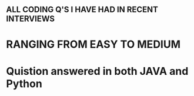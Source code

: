 ## ALL CODING Q'S I HAVE HAD IN RECENT INTERVIEWS ###
# RANGING FROM EASY TO MEDIUM #

# Quistion answered in both JAVA and Python # 

